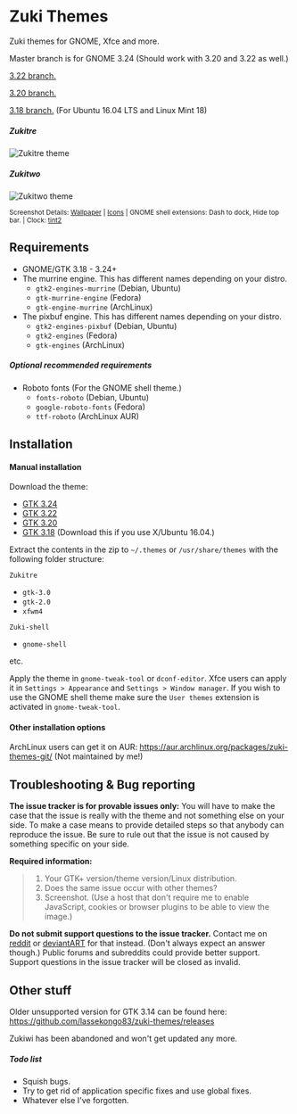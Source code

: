 # Zuki Themes

Zuki themes for GNOME, Xfce and more.

Master branch is for GNOME 3.24 (Should work with 3.20 and 3.22 as well.)

[3.22 branch.](https://github.com/lassekongo83/zuki-themes/tree/3.22)

[3.20 branch.](https://github.com/lassekongo83/zuki-themes/tree/3.20)

[3.18 branch.](https://github.com/lassekongo83/zuki-themes/tree/3.18) (For Ubuntu 16.04 LTS and Linux Mint 18)

##### Zukitre

![Zukitre theme](zukitre.png?raw=true)

##### Zukitwo

![Zukitwo theme](zukitwo.png?raw=true)

<sub>Screenshot Details: [Wallpaper](http://mustberesult.deviantart.com/art/Almora-212657321) | [Icons](https://github.com/numixproject/numix-icon-theme-circle) | GNOME shell extensions: Dash to dock, Hide top bar. | Clock: [tint2](https://gist.github.com/lassekongo83/d9c432457599c4633280423c6a77c7be)</sub>

## Requirements

* GNOME/GTK 3.18 - 3.24+
* The murrine engine. This has different names depending on your distro.
  * `gtk2-engines-murrine` (Debian, Ubuntu)
  * `gtk-murrine-engine` (Fedora)
  * `gtk-engine-murrine` (ArchLinux)
* The pixbuf engine. This has different names depending on your distro.
  * `gtk2-engines-pixbuf` (Debian, Ubuntu)
  * `gtk2-engines` (Fedora)
  * `gtk-engines` (ArchLinux)

##### Optional recommended requirements
* Roboto fonts (For the GNOME shell theme.)
  * `fonts-roboto` (Debian, Ubuntu)
  * `google-roboto-fonts` (Fedora)
  * `ttf-roboto` (ArchLinux AUR)

## Installation

#### Manual installation

Download the theme:
  * [GTK 3.24](https://github.com/lassekongo83/zuki-themes/archive/master.zip)
  * [GTK 3.22](https://github.com/lassekongo83/zuki-themes/archive/3.22.zip)
  * [GTK 3.20](https://github.com/lassekongo83/zuki-themes/archive/3.20.zip)
  * [GTK 3.18](https://github.com/lassekongo83/zuki-themes/archive/3.18.zip) (Download this if you use X/Ubuntu 16.04.)

Extract the contents in the zip to `~/.themes` or `/usr/share/themes` with the following folder structure:

`Zukitre`

  * `gtk-3.0`
  * `gtk-2.0`
  * `xfwm4`

`Zuki-shell`

  * `gnome-shell`

etc.

Apply the theme in `gnome-tweak-tool` or `dconf-editor`. Xfce users can apply it in `Settings > Appearance` and `Settings > Window manager`. If you wish to use the GNOME shell theme make sure the `User themes` extension is activated in `gnome-tweak-tool`.

#### Other installation options

ArchLinux users can get it on AUR: https://aur.archlinux.org/packages/zuki-themes-git/ (Not maintained by me!)

## Troubleshooting & Bug reporting

**The issue tracker is for provable issues only:** You will have to make the case that the issue is really with the theme and not something else on your side. To make a case means to provide detailed steps so that anybody can reproduce the issue. Be sure to rule out that the issue is not caused by something specific on your side.

**Required information:**
> 1. Your GTK+ version/theme version/Linux distribution.
> 1. Does the same issue occur with other themes?
> 1. Screenshot. (Use a host that don't require me to enable JavaScript, cookies or browser plugins to be able to view the image.)

**Do not submit support questions to the issue tracker.** Contact me on [reddit](https://www.reddit.com/user/Frellwit/) or [deviantART](http://lassekongo83.deviantart.com) for that instead. (Don't always expect an answer though.) Public forums and subreddits could provide better support. Support questions in the issue tracker will be closed as invalid.

## Other stuff

Older unsupported version for GTK 3.14 can be found here: https://github.com/lassekongo83/zuki-themes/releases

Zukiwi has been abandoned and won't get updated any more.

##### Todo list
  * Squish bugs.
  * Try to get rid of application specific fixes and use global fixes.
  * Whatever else I've forgotten.
